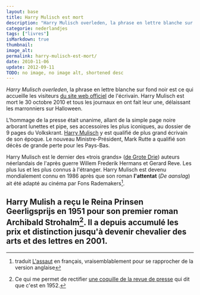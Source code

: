 ```yaml
---
layout: base
title: Harry Mulisch est mort
description: "Harry Mulisch overleden, la phrase en lettre blanche sur fond noir est ce qui accueille les visiteurs du site web officiel de l'écrivain. Harry Mulisch est mor"
categorie: nederlandjes
tags: ["livres"]
isMarkdown: true
thumbnail: 
image_alt: 
permalink: harry-mulisch-est-mort/
date: 2010-11-06
update: 2012-09-11
TODO: no image, no image alt, shortened desc
---
```


*Harry Mulisch overleden*, la phrase en lettre blanche sur fond noir est ce qui accueille les visiteurs [du site web officiel](http://www.mulisch.nl/) de l'écrivain. Harry Mulisch est mort le 30 octobre 2010 et tous les journaux en ont fait leur une, délaissant les marronniers sur Halloween.

L'hommage de la presse était unanime, allant de la simple page noire arborant lunettes et pipe, ses accessoires les plus iconiques, au dossier de 9 pages du Volkskrant. [Harry Mulisch](http://fr.wikipedia.org/wiki/Harry_Mulisch) y est qualifié de plus grand écrivain de son époque. Le nouveau Ministre-Président, Mark Rutte a qualifié son décès de grande perte pour les Pays-Bas.

Harry Mulisch est le dernier des «trois grands» ([de Grote Drie](http://nl.wikipedia.org/wiki/De_Grote_Drie)) auteurs néerlandais de l'après guerre Willem Frederik Hermans et Gerard Reve. Les plus lus et les plus connus à l'étranger. Harry Mulisch est devenu mondialement connu en 1986 après que son roman **l'attentat** (*De aanslag*) ait été adapté au cinéma par Fons Rademakers[^1]. 

Harry Mulish a reçu le Reina Prinsen Geerligsprijs en 1951 pour son premier roman Archibald Strohalm[^2]. Il a depuis accumulé les prix et distinction jusqu'à devenir chevalier des arts et des lettres en 2001.
---
[^1]: traduit [L'assaut](http://www.imdb.fr/title/tt0090576/) en français, vraisemblablement pour se rapprocher de la version anglaise
[^2]: Ce qui me permet de rectifier [une coquille de la revue de presse](http://www.ambafrance-nl.org/france_paysbas/spip.php?article12344) qui dit que c'est en 1952.